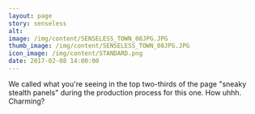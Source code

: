 ```yaml
---
layout: page
story: senseless
alt:
image: /img/content/SENSELESS_TOWN_08JPG.JPG
thumb_image: /img/content/SENSELESS_TOWN_08JPG.JPG
icon_image: /img/content/STANDARD.png
date: 2017-02-08 14:00:00
---
```



We called what you're seeing in the top two-thirds of the page "sneaky stealth panels" during the production process for this one. How uhhh. Charming?